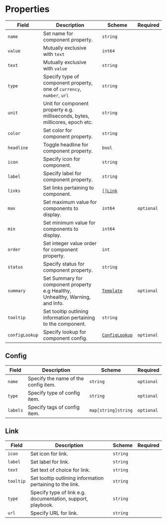 # Properties

| Field            | Description                                                  | Scheme                                  | Required   |
| ---------------- | ------------------------------------------------------------ | --------------------------------------- | ---------- |
| `name`           | Set name for component property.                             | `string`                                |            |
| `value`          | Mutually exclusive with `text`                             | `int64`                                 |            |
| `text`           | Mutually exclusive with `value` | `string`                                |            |
| `type`           | Specify type of component property, one of `currency`, `number`, `url` | `string`                                |            |
| `unit`           | Unit for component property e.g. milliseconds, bytes, millicores, epoch etc. | `string`                                |            |
| `color`          | Set color for component property.                            | `string`                                |            |
| `headline`       | Toggle headline for component property.                      | `bool`                                  |            |
| `icon`           | Specify icon for component.                                  | `string`                                |            |
| `label`          | Specify label for component property.                        | `string`                                |            |
| `links`          | Set links pertaining to component.                           | [`[]Link`](#link)                       |            |
| `max`            | Set maximum value for components to display.                 | `int64`                                 | `optional` |
| `min`            | Set minimum value for components to display.                 | `int64`                                 |            |
| `order`          | Set integer value order for component property.              | `int`                                   |            |
| `status`         | Specify status for component property.                       | `string`                                |            |
| `summary`        | Set Summary for component property e.g Healthy, Unhealthy, Warning, and Info. | [`Template`](../concepts/templating.md) | `optional` |
| `tooltip`        | Set tooltip outlining information pertaining to the component. | `string`                                |            |
| `configLookup`   | Specify lookup for component config.                         | [`ConfigLookup`](#config)         | `optional` |

## Config

| Field       | Description                               | Scheme              | Required   |
| ----------- | ----------------------------------------- | ------------------- | ---------- |
| `name`      | Specify the name of the config item.      | `string`            | `optional` |
| `type`      | Specify type of config item.              | `string`            | `optional` |
| `labels`      | Specify tags of config item.              | `map[string]string` | `optional` |

## Link

| Field     | Description                                                 | Scheme   | Required |
| --------- | ----------------------------------------------------------- | -------- | -------- |
| `icon`    | Set icon for link.                                          | `string` |          |
| `label`   | Set label for link.                                         | `string` |          |
| `text`    | Set text of choice for link.                                | `string` |          |
| `tooltip` | Set tooltip outlining information pertaining to the link.   | `string` |          |
| `type`    | Specify type of link e.g. documentation, support, playbook. | `string` |          |
| `url`     | Specify URL for link.                                       | `string` |          |
